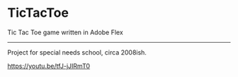 # TicTacToe
Tic Tac Toe game written in Adobe Flex

---

Project for special needs school, circa 2008ish.

https://youtu.be/tfJ-jJIRmT0
